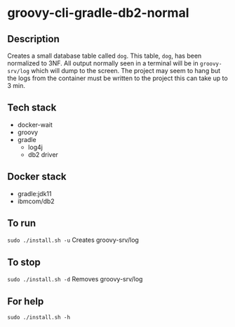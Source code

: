 # groovy-cli-gradle-db2-normal

## Description
Creates a small database table
called `dog`. This table, `dog`, has been normalized to 3NF.
All output normally
seen in a terminal will be in `groovy-srv/log` which will dump to the screen. The project may seem to hang but the logs from the container must be written to the project this can take up to 3 min.

## Tech stack
- docker-wait
- groovy
- gradle
  - log4j
  - db2 driver

## Docker stack
- gradle:jdk11
- ibmcom/db2

## To run
`sudo ./install.sh -u`
Creates groovy-srv/log

## To stop
`sudo ./install.sh -d`
Removes groovy-srv/log

## For help
`sudo ./install.sh -h`
